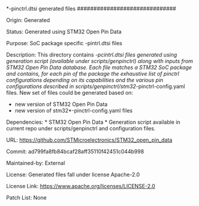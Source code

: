 *-pinctrl.dtsi generated files
##############################

Origin:
   Generated

Status:
   Generated using STM32 Open Pin Data

Purpose:
   SoC package specific -pintrl.dtsi files

Description:
   This directory contains *-pcintrl.dtsi files generated using generation
   script (available under scripts/genpinctrl) along with inputs from
   STM32 Open Pin Data database.
   Each file matches a STM32 SoC package and contains, for each pin of the
   package the exhaustive list of pinctrl configurations depending on its
   capabilities and the various pin configurations described in
   scripts/genpinctrl/stm32*-pinctrl-config.yaml files.
   New set of files could be generated based on:
   - new version of STM32 Open Pin Data
   - new version of stm32*-pinctrl-config.yaml files

Dependencies:
    * STM32 Open Pin Data
    * Generation script available in current repo under scripts/genpinctrl
      and configuration files.

URL:
   https://github.com/STMicroelectronics/STM32_open_pin_data

Commit:
   ad799fa8fb84bcaf28aff35110f42451c044b998

Maintained-by:
   External

License:
   Generated files fall under license Apache-2.0

License Link:
   https://www.apache.org/licenses/LICENSE-2.0

Patch List:
   None
